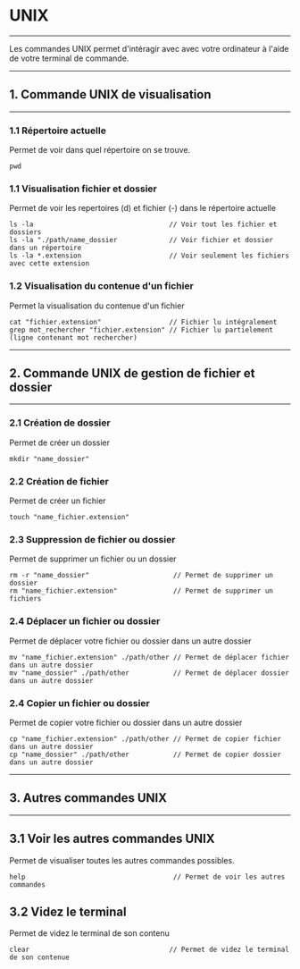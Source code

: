 # UNIX

---

Les commandes UNIX permet d'intéragir avec avec votre ordinateur à l'aide de votre terminal de commande.

---

## 1. Commande UNIX de visualisation

---

### 1.1 Répertoire actuelle

Permet de voir dans quel répertoire on se trouve.

```code
pwd
```

### 1.1 Visualisation fichier et dossier

Permet de voir les repertoires (d) et fichier (-) dans le répertoire actuelle

```code
ls -la                                  // Voir tout les fichier et dossiers
ls -la "./path/name_dossier             // Voir fichier et dossier dans un répertoire
ls -la *.extension                      // Voir seulement les fichiers avec cette extension
```

### 1.2 Visualisation du contenue d'un fichier

Permet la visualisation du contenue d'un fichier

```code
cat "fichier.extension"                 // Fichier lu intégralement
grep mot_rechercher "fichier.extension" // Fichier lu partielement (ligne contenant mot rechercher)
```

---

## 2. Commande UNIX de gestion de fichier et dossier

---

### 2.1 Création de dossier

Permet de créer un dossier

```code
mkdir "name_dossier"
```

### 2.2 Création de fichier

Permet de créer un fichier

```code
touch "name_fichier.extension"
```

### 2.3 Suppression de fichier ou dossier

Permet de supprimer un fichier ou un dossier

```code
rm -r "name_dossier"                     // Permet de supprimer un dossier
rm "name_fichier.extension"              // Permet de supprimer un fichiers
```

### 2.4 Déplacer un fichier ou dossier

Permet de déplacer votre fichier ou dossier dans un autre dossier

```code
mv "name_fichier.extension" ./path/other // Permet de déplacer fichier dans un autre dossier
mv "name_dossier" ./path/other           // Permet de déplacer dossier dans un autre dossier
```

### 2.4 Copier un fichier ou dossier

Permet de copier votre fichier ou dossier dans un autre dossier

```code
cp "name_fichier.extension" ./path/other // Permet de copier fichier dans un autre dossier
cp "name_dossier" ./path/other           // Permet de copier dossier dans un autre dossier
```

---

## 3. Autres commandes UNIX

---

## 3.1 Voir les autres commandes UNIX

Permet de visualiser toutes les autres commandes possibles.

```code
help                                     // Permet de voir les autres commandes
```

## 3.2 Videz le terminal

Permet de videz le terminal de son contenu

```code
clear                                   // Permet de videz le terminal de son contenue
```
